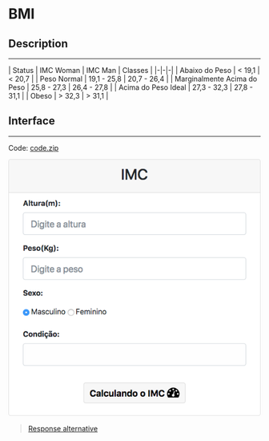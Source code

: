 # BMI

## Description
---

| Status | IMC Woman | IMC Man | Classes |
|-|-|-|
| Abaixo do Peso | < 19,1 | < 20,7 |
| Peso Normal | 19,1 - 25,8 | 20,7 - 26,4 |
| Marginalmente Acima do Peso | 25,8 - 27,3 | 26,4 - 27,8 |
| Acima do Peso Ideal | 27,3 - 32,3 | 27,8 - 31,1 |
| Obeso | > 32,3 | > 31,1 |

## Interface
---

Code: [code.zip](code.zip)

![](assets/layout.png)

> [Response alternative](code-response/)
